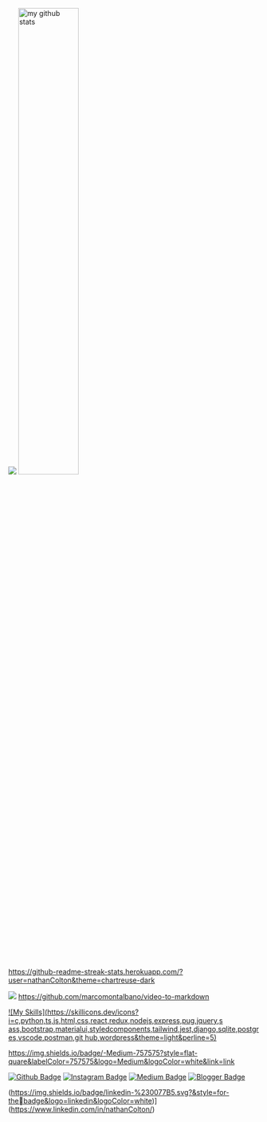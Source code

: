 ![](https://komarev.com/ghpvc/?username=nathanColton)
<img src="https://github-readmestats.vercel.app/api?username=nathanColton&theme=chartreuse-dark" alt="my github stats" 
width="49%"/>

https://github-readme-streak-stats.herokuapp.com/?user=nathanColton&theme=chartreuse-dark

![](https://media.giphy.com/media/iIqmM5tTjmpOB9mpbn/giphy.gif)
https://github.com/marcomontalbano/video-to-markdown

[![My 
Skills](https://skillicons.dev/icons?i=c,python,ts,js,html,css,react,redux,nodejs,express,pug,jquery,s
ass,bootstrap,materialui,styledcomponents,tailwind,jest,django,sqlite,postgres,vscode,postman,git
hub,wordpress&theme=light&perline=5)](https://skillicons.dev)

https://img.shields.io/badge/-Medium-757575?style=flat-quare&labelColor=757575&logo=Medium&logoColor=white&link=link

[![Github Badge](https://img.shields.io/badge/-Github000?style=quare&labelColor=000&logo=Github&logoColor=white&link=link)](link) 
[![Instagram Badge](https://img.shields.io/badge/-Instagram-C13584?style=flatquare&labelColor=C13584&logo=instagram&logoColor=white&link=link)](link) 
[![Medium Badge](https://img.shields.io/badge/-Medium-757575?style=flatquare&labelColor=757575&logo=Medium&logoColor=white&link=link)](link) 
[![Blogger Badge](https://img.shields.io/badge/-Blogger-FF9800?style=flatquare&labelColor=FF9800&logo=Blogger&logoColor=white&link=link)](link)


(https://img.shields.io/badge/linkedin-%230077B5.svg?&style=for-thebadge&logo=linkedin&logoColor=white)]
(https://www.linkedin.com/in/nathanColton/)
